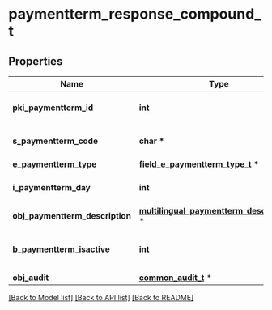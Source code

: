# paymentterm_response_compound_t

## Properties
Name | Type | Description | Notes
------------ | ------------- | ------------- | -------------
**pki_paymentterm_id** | **int** | The unique ID of the Paymentterm | 
**s_paymentterm_code** | **char \*** | The code of the Paymentterm | 
**e_paymentterm_type** | **field_e_paymentterm_type_t \*** |  | 
**i_paymentterm_day** | **int** | The day of the Paymentterm | 
**obj_paymentterm_description** | [**multilingual_paymentterm_description_t**](multilingual_paymentterm_description.md) \* |  | 
**b_paymentterm_isactive** | **int** | Whether the Paymentterm is active or not | 
**obj_audit** | [**common_audit_t**](common_audit.md) \* |  | 

[[Back to Model list]](../README.md#documentation-for-models) [[Back to API list]](../README.md#documentation-for-api-endpoints) [[Back to README]](../README.md)


